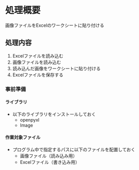 # 処理概要

画像ファイルをExcelのワークシートに貼り付ける

## 処理内容

1. Excelファイルを読み込む
2. 画像ファイルを読み込む
3. 読み込んだ画像をワークシートに貼り付ける
4. Excelファイルを保存する

### 事前準備

#### ライブラリ

* 以下のライブラリをインストールしておく
  * openpyxl
  * Image

#### 作業対象ファイル

* プログラム中で指定するパスに以下のファイルを配置しておく
  * 画像ファイル（読み込み用）
  * Excelファイル（書き込み用）
